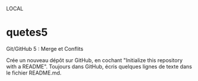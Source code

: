 LOCAL
# quetes5
Git/GitHub 5 : Merge et Conflits

Crée un nouveau dépôt sur GitHub, en cochant "Initialize this repository with a README".
Toujours dans GitHub, écris quelques lignes de texte dans le fichier README.md.
